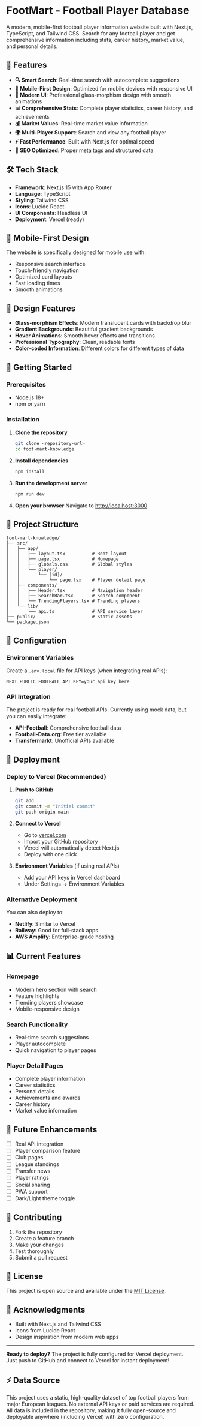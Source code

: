 # FootMart - Football Player Database

A modern, mobile-first football player information website built with Next.js, TypeScript, and Tailwind CSS. Search for any football player and get comprehensive information including stats, career history, market value, and personal details.

## 🚀 Features

- **🔍 Smart Search**: Real-time search with autocomplete suggestions
- **📱 Mobile-First Design**: Optimized for mobile devices with responsive UI
- **🎨 Modern UI**: Professional glass-morphism design with smooth animations
- **📊 Comprehensive Stats**: Complete player statistics, career history, and achievements
- **💰 Market Values**: Real-time market value information
- **🌍 Multi-Player Support**: Search and view any football player
- **⚡ Fast Performance**: Built with Next.js for optimal speed
- **🎯 SEO Optimized**: Proper meta tags and structured data

## 🛠️ Tech Stack

- **Framework**: Next.js 15 with App Router
- **Language**: TypeScript
- **Styling**: Tailwind CSS
- **Icons**: Lucide React
- **UI Components**: Headless UI
- **Deployment**: Vercel (ready)

## 📱 Mobile-First Design

The website is specifically designed for mobile use with:
- Responsive search interface
- Touch-friendly navigation
- Optimized card layouts
- Fast loading times
- Smooth animations

## 🎨 Design Features

- **Glass-morphism Effects**: Modern translucent cards with backdrop blur
- **Gradient Backgrounds**: Beautiful gradient backgrounds
- **Hover Animations**: Smooth hover effects and transitions
- **Professional Typography**: Clean, readable fonts
- **Color-coded Information**: Different colors for different types of data

## 🚀 Getting Started

### Prerequisites

- Node.js 18+ 
- npm or yarn

### Installation

1. **Clone the repository**
   ```bash
   git clone <repository-url>
   cd foot-mart-knowledge
   ```

2. **Install dependencies**
   ```bash
   npm install
   ```

3. **Run the development server**
   ```bash
   npm run dev
   ```

4. **Open your browser**
   Navigate to [http://localhost:3000](http://localhost:3000)

## 📁 Project Structure

```
foot-mart-knowledge/
├── src/
│   ├── app/
│   │   ├── layout.tsx          # Root layout
│   │   ├── page.tsx            # Homepage
│   │   ├── globals.css         # Global styles
│   │   └── player/
│   │       └── [id]/
│   │           └── page.tsx    # Player detail page
│   ├── components/
│   │   ├── Header.tsx          # Navigation header
│   │   ├── SearchBar.tsx       # Search component
│   │   └── TrendingPlayers.tsx # Trending players
│   └── lib/
│       └── api.ts              # API service layer
├── public/                     # Static assets
└── package.json
```

## 🔧 Configuration

### Environment Variables

Create a `.env.local` file for API keys (when integrating real APIs):

```env
NEXT_PUBLIC_FOOTBALL_API_KEY=your_api_key_here
```

### API Integration

The project is ready for real football APIs. Currently using mock data, but you can easily integrate:

- **API-Football**: Comprehensive football data
- **Football-Data.org**: Free tier available
- **Transfermarkt**: Unofficial APIs available

## 🚀 Deployment

### Deploy to Vercel (Recommended)

1. **Push to GitHub**
   ```bash
   git add .
   git commit -m "Initial commit"
   git push origin main
   ```

2. **Connect to Vercel**
   - Go to [vercel.com](https://vercel.com)
   - Import your GitHub repository
   - Vercel will automatically detect Next.js
   - Deploy with one click

3. **Environment Variables** (if using real APIs)
   - Add your API keys in Vercel dashboard
   - Under Settings → Environment Variables

### Alternative Deployment

You can also deploy to:
- **Netlify**: Similar to Vercel
- **Railway**: Good for full-stack apps
- **AWS Amplify**: Enterprise-grade hosting

## 📊 Current Features

### Homepage
- Modern hero section with search
- Feature highlights
- Trending players showcase
- Mobile-responsive design

### Search Functionality
- Real-time search suggestions
- Player autocomplete
- Quick navigation to player pages

### Player Detail Pages
- Complete player information
- Career statistics
- Personal details
- Achievements and awards
- Career history
- Market value information

## 🔮 Future Enhancements

- [ ] Real API integration
- [ ] Player comparison feature
- [ ] Club pages
- [ ] League standings
- [ ] Transfer news
- [ ] Player ratings
- [ ] Social sharing
- [ ] PWA support
- [ ] Dark/Light theme toggle

## 🤝 Contributing

1. Fork the repository
2. Create a feature branch
3. Make your changes
4. Test thoroughly
5. Submit a pull request

## 📄 License

This project is open source and available under the [MIT License](LICENSE).

## 🙏 Acknowledgments

- Built with Next.js and Tailwind CSS
- Icons from Lucide React
- Design inspiration from modern web apps

---

**Ready to deploy?** The project is fully configured for Vercel deployment. Just push to GitHub and connect to Vercel for instant deployment!

## ⚡️ Data Source

This project uses a static, high-quality dataset of top football players from major European leagues. No external API keys or paid services are required. All data is included in the repository, making it fully open-source and deployable anywhere (including Vercel) with zero configuration.
